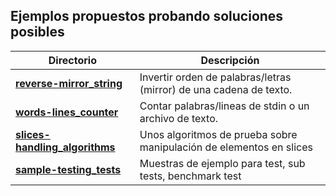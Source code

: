 
## Ejemplos propuestos probando soluciones posibles

| Directorio | Descripción |
|--------|-------------|
| **[reverse-mirror_string](./reverse-mirror_string)** | Invertir orden de palabras/letras (mirror) de una cadena de texto. |
| **[words-lines_counter](./words-lines_counter)** | Contar palabras/lineas de stdin o un archivo de texto. |
| **[slices-handling_algorithms](./slices-handling_algorithms)** | Unos algoritmos de prueba sobre manipulación de elementos en slices |
| **[sample-testing_tests](./sample-testing_tests)** | Muestras de ejemplo para test, sub tests, benchmark test |